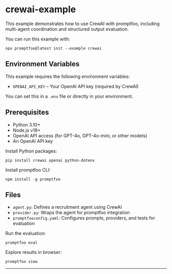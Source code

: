 # crewai-example

This example demonstrates how to use CrewAI with promptfoo, including multi-agent coordination and structured output evaluation.

You can run this example with:

```
npx promptfoo@latest init --example crewai
```

## Environment Variables

This example requires the following environment variables:

- `OPENAI_API_KEY` – Your OpenAI API key (required by CrewAI)

You can set this in a `.env` file or directly in your environment.

## Prerequisites

- Python 3.10+
- Node.js v18+
- OpenAI API access (for GPT-4o, GPT-4o-mini, or other models)
- An OpenAI API key

Install Python packages:

```
pip install crewai openai python-dotenv
```

Install promptfoo CLI:

```
npm install -g promptfoo
```

## Files

- `agent.py`: Defines a recruitment agent using CrewAI
- `provider.py`: Wraps the agent for promptfoo integration
- `promptfooconfig.yaml`: Configures prompts, providers, and tests for evaluation

Run the evaluation:

```
promptfoo eval
```

Explore results in browser:

```
promptfoo view
```

---
